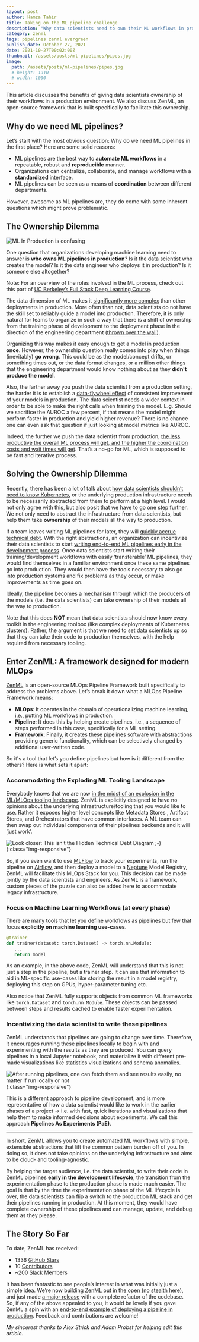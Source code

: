 ```yaml
---
layout: post
author: Hamza Tahir
title: Taking on the ML pipeline challenge
description: "Why data scientists need to own their ML workflows in production."
category: zenml
tags: pipelines zenml evergreen
publish_date: October 27, 2021
date: 2021-10-27T00:02:00Z
thumbnail: /assets/posts/ml-pipelines/pipes.jpg
image:
  path: /assets/posts/ml-pipelines/pipes.jpg
  # height: 1910
  # width: 1000
---
```


This article discusses the benefits of giving data scientists ownership of their
workflows in a production environment. We also discuss ZenML, an open-source
framework that is built specifically to facilitate this ownership.

## Why do we need ML pipelines?

Let’s start with the most obvious question: Why do we need ML pipelines in the
first place? Here are some solid reasons:

- ML pipelines are the best way to **automate ML workflows** in a repeatable,
  robust and **reproducible** manner.
- Organizations can centralize, collaborate, and manage workflows with a
  **standardized** interface.
- ML pipelines can be seen as a means of **coordination** between different
  departments.

However, awesome as ML pipelines are, they do come with some inherent questions
which might prove problematic.

## The Ownership Dilemma

![ML In Production is confusing](../assets/posts/ml-pipelines/confusing-pipelines.png)

One question that organizations developing machine learning need to answer is
**who owns ML pipelines in production**? Is it the data scientist who creates
the model? Is it the data engineer who deploys it in production? Is it someone
else altogether?

Note: For an overview of the roles involved in the ML process, check out this
part of
[UC Berkeley’s Full Stack Deep Learning Course](https://fall2019.fullstackdeeplearning.com/course-content/ml-teams/roles).

The data dimension of ML makes it
[significantly more complex](https://research.google/pubs/pub46555/) than other
deployments in production. More often than not, data scientists do not have the
skill set to reliably guide a model into production. Therefore, it is only
natural for teams to organize in such a way that there is a shift of ownership
from the training phase of development to the deployment phase in the direction
of the engineering department
([thrown over the wall](https://wiki.c2.com/?ThrownOverTheWall)).

Organizing this way makes it easy enough to get a model in production **once**.
However, the ownership question really comes into play when things (inevitably)
**go wrong**. This could be as the model/concept drifts, or something times out,
or the data format changes, or a million other things that the engineering
department would know nothing about as they **didn't produce the model**.

Also, the farther away you push the data scientist from a production setting,
the harder it is to establish a
[data-flywheel effect](https://blog.modyo.com/posts/data-flywheel-scaling-a-world-class-data-strategy)
of consistent improvement of your models in production. The data scientist needs
a wider context in order to be able to make the right calls when training the
model. E.g. Should we sacrifice the AUROC a few percent, if that means the model
might perform faster in production and yield higher revenue? There is no chance
one can even ask that question if just looking at model metrics like AUROC.

Indeed, the further we push the data scientist from production,
[the less productive the overall ML process will get, and the higher the coordination costs and wait times will get](https://multithreaded.stitchfix.com/blog/2019/03/11/FullStackDS-Generalists/#back-1).
That’s a no-go for ML, which is supposed to be fast and iterative process.

## Solving the Ownership Dilemma

Recently, there has been a lot of talk about
[how data scientists shouldn’t need to know Kubernetes](https://huyenchip.com/2021/09/13/data-science-infrastructure.html),
or the underlying production infrastructure needs to be necessarily abstracted
from them to perform at a high level. I would not only agree with this, but also
posit that we have to go one step further. We not only need to abstract the
infrastructure from data scientists, but help them take **ownership** of their
models all the way to production.

If a team leaves writing ML pipelines for later, they will
[quickly accrue technical debt](https://towardsdatascience.com/avoiding-technical-debt-with-ml-pipelines-3e5b6e0c1c93?source=your_stories_page-------------------------------------&gi=9118ab490b18).
With the right abstractions, an organization can incentivize their data
scientists to start
[writing end-to-end ML pipelines early in the development process](https://towardsdatascience.com/why-ml-should-be-written-as-pipelines-from-the-get-go-b2d95003f998).
Once data scientists start writing their training/development workflows with
easily ‘transferable’ ML pipelines, they would find themselves in a familiar
environment once these same pipelines go into production. They would then have
the tools necessary to also go into production systems and fix problems as they
occur, or make improvements as time goes on.

Ideally, the pipeline becomes a mechanism through which the producers of the
models (i.e. the data scientists) can take ownership of their models all the way
to production.

Note that this does **NOT** mean that data scientists should now know every
toolkit in the engineering toolbox (like complex deployments of Kubernetes
clusters). Rather, the argument is that we need to set data scientists up so
that they can take their code to production themselves, with the help required
from necessary tooling.

## Enter ZenML: A framework designed for modern MLOps

[ZenML](https://github.com/zenml-io/zenml) is an open-source MLOps Pipeline
Framework built specifically to address the problems above. Let’s break it down
what a MLOps Pipeline Framework means:

- **MLOps**: It operates in the domain of operationalizing machine learning,
  i.e., putting ML workflows in production.
- **Pipeline**: It does this by helping create pipelines, i.e., a sequence of
  steps performed in this case, specifically for a ML setting.
- **Framework**: Finally, it creates these pipelines software with abstractions
  providing generic functionality, which can be selectively changed by
  additional user-written code.

So it's a tool that let’s you define pipelines but how is it different from the
others? Here is what sets it apart:

### Accommodating the Exploding ML Tooling Landscape

Everybody knows that we are now
[in the midst of an explosion in the ML/MLOps tooling landscape](https://huyenchip.com/2020/06/22/mlops.html).
ZenML is explicitly designed to have no opinions about the underlying
infrastructure/tooling that you would like to use. Rather it exposes higher
level concepts like Metadata Stores , Artifact Stores, and Orchestrators that
have common interfaces. A ML team can then swap out individual components of
their pipelines backends and it will ‘just work’.

![Look closer: This isn’t the Hidden Technical Debt Diagram ;-)](../assets/posts/ml-pipelines/zenml-is-the-glue.jpeg){:class="img-responsive"}

So, if you even want to use [MLFlow](https://mlflow.org/) to track your
experiments, run the pipeline on [Airflow](https://airflow.apache.org/), and
then deploy a model to a [Neptune](https://neptune.ai/) Model Registry, ZenML
will facilitate this MLOps Stack for you. This decision can be made jointly by
the data scientists and engineers. As ZenML is a framework, custom pieces of the
puzzle can also be added here to accommodate legacy infrastructure.

### Focus on Machine Learning Workflows (at every phase)

There are many tools that let you define workflows as pipelines but few that
focus **explicitly on machine learning use-cases**.

```python
@trainer
def trainer(dataset: torch.Dataset) -> torch.nn.Module:
   ...
   return model
```

As an example, in the above code, ZenML will understand that this is not just a
step in the pipeline, but a trainer step. It can use that information to aid in
ML-specific use-cases like storing the result in a model registry, deploying
this step on GPUs, hyper-parameter tuning etc.

Also notice that ZenML fully supports objects from common ML frameworks like
`torch.Dataset` and `torch.nn.Module`. These objects can be passed between steps
and results cached to enable faster experimentation.

### Incentivizing the data scientist to write these pipelines

ZenML understands that pipelines are going to change over time. Therefore, it
encourages running these pipelines locally to begin with and experimenting with
the results as they are produced. You can query pipelines in a local Jupyter
notebook, and materialize it with different pre-made visualizations like
statistics visualizations and schema anomalies.

![After running pipelines, one can fetch them and see results easily, no matter if run locally or not](../assets/posts/ml-pipelines/zenml-pipeline-post-workflow.png){:class="img-responsive"}

This is a different approach to pipeline development, and is more representative
of how a data scientist would like to work in the earlier phases of a project →
i.e. with fast, quick iterations and visualizations that help them to make
informed decisions about experiments. We call this approach **Pipelines As
Experiments (PaE)**.

---

In short, ZenML allows you to create automated ML workflows with simple,
extensible abstractions that lift the common pattern burden off of you. In doing
so, it does not take opinions on the underlying infrastructure and aims to be
cloud- and tooling-agnostic.

By helping the target audience, i.e. the data scientist, to write their code in
ZenML pipelines **early in the development lifecycle**, the transition from the
experimentation phase to the production phase is made much easier. The goal is
that by the time the experimentation phase of the ML lifecycle is over, the data
scientists can flip a switch to the production ML stack and get their pipelines
running in production. At this moment, they would have complete ownership of
these pipelines and can manage, update, and debug them as they please.

## The Story So Far

To date, ZenML has received:

- 1336 [GitHub Stars](https://github.com/zenml-io/zenml)
- 10 [Contributors](https://github.com/zenml-io/zenml/graphs/contributors)
- ~200 [Slack](https://zenml.io/slack-invite) Members

It has been fantastic to see people’s interest in what was initially just a
simple idea. We’re now building
[ZenML out in the open (no stealth here)](https://zenml.io/newsletter), and just
made [a major release](https://github.com/zenml-io/zenml/releases) with a
complete refactor of the codebase. So, if any of the above appealed to you, it
would be lovely if you gave ZenML a spin with an
[end-to-end example of deploying a pipeline in production](https://docs.zenml.io/guides/functional-api).
Feedback and contributions are welcome!

_My sincerest thanks to Alex Strick and Adam Probst for helping edit this
article._

